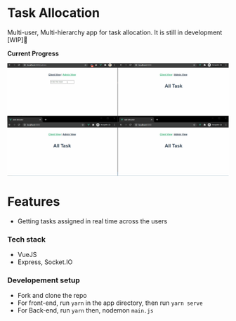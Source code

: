 # Task Allocation

Multi-user, Multi-hierarchy app for task allocation. It is still in development [WIP]🚧

**Current Progress**

![Sample Image](./img/sample.gif)

# Features
- Getting tasks assigned in real time across the users

### Tech stack
- VueJS
- Express, Socket.IO

### Developement setup

- Fork and clone the repo
- For front-end, run ```yarn``` in the app directory, then run ```yarn serve```
- For Back-end, run ```yarn``` then, nodemon ```main.js```